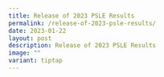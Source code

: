 ```yaml
---
title: Release of 2023 PSLE Results
permalink: /release-of-2023-psle-results/
date: 2023-01-22
layout: post
description: Release of 2023 PSLE Results
image: ""
variant: tiptap
---
```

<p></p>